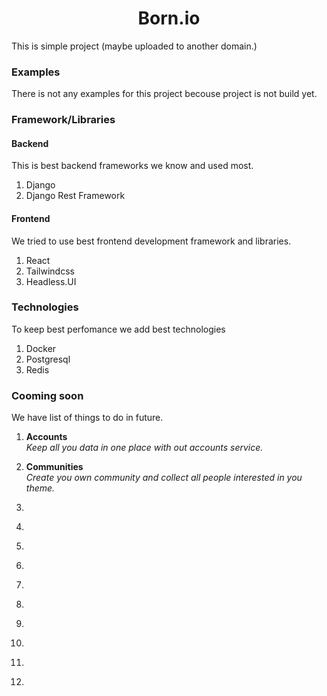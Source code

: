 <p><h1><center>Born.io</center></h1></p>

This is simple project (maybe uploaded to another domain.)



### Examples

There is not any examples for this project becouse project is not build yet.


### Framework/Libraries

#### Backend
This is best backend frameworks we know and used most.

1. Django
2. Django Rest Framework

#### Frontend
We tried to use best frontend development framework and libraries.

1. React
2. Tailwindcss
3. Headless.UI


### Technologies
To keep best perfomance we add best technologies

1. Docker
2. Postgresql
3. Redis


### Cooming soon
We have list of things to do in future.

01. <p><b>Accounts</b></br><i>Keep all you data in one place with out accounts service.</i></p>
02. <p><b>Communities</b></br><i>Create you own community and collect all people interested in you theme.</i></p>
03. <p><b></b></br><i></i></p>
04. <p><b></b></br><i></i></p>
05. <p><b></b></br><i></i></p>
06. <p><b></b></br><i></i></p>
07. <p><b></b></br><i></i></p>
08. <p><b></b></br><i></i></p>
09. <p><b></b></br><i></i></p>
10. <p><b></b></br><i></i></p>
11. <p><b></b></br><i></i></p>
12. <p><b></b></br><i></i></p>

